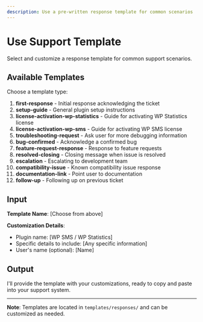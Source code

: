 ```yaml
---
description: Use a pre-written response template for common scenarios
---
```


# Use Support Template

Select and customize a response template for common support scenarios.

## Available Templates

Choose a template type:

1. **first-response** - Initial response acknowledging the ticket
2. **setup-guide** - General plugin setup instructions
3. **license-activation-wp-statistics** - Guide for activating WP Statistics license
4. **license-activation-wp-sms** - Guide for activating WP SMS license
5. **troubleshooting-request** - Ask user for more debugging information
6. **bug-confirmed** - Acknowledge a confirmed bug
7. **feature-request-response** - Response to feature requests
8. **resolved-closing** - Closing message when issue is resolved
9. **escalation** - Escalating to development team
10. **compatibility-issue** - Known compatibility issue response
11. **documentation-link** - Point user to documentation
12. **follow-up** - Following up on previous ticket

## Input

**Template Name**: [Choose from above]

**Customization Details**:
- Plugin name: [WP SMS / WP Statistics]
- Specific details to include: [Any specific information]
- User's name (optional): [Name]

## Output

I'll provide the template with your customizations, ready to copy and paste into your support system.

---

**Note**: Templates are located in `templates/responses/` and can be customized as needed.
